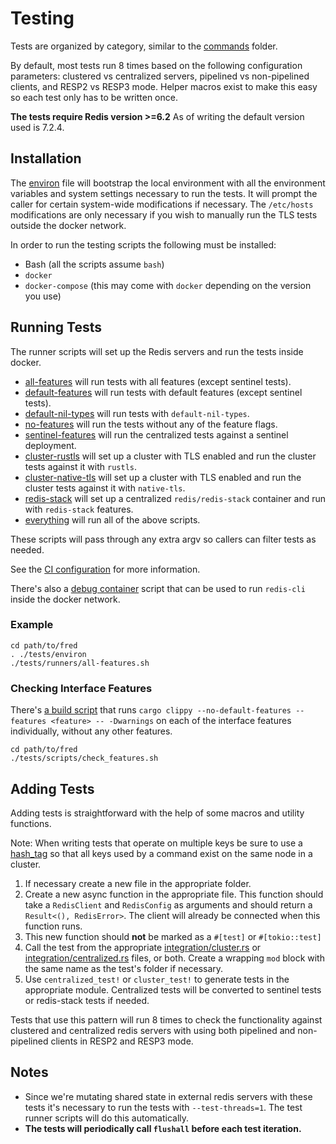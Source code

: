 # Testing

Tests are organized by category, similar to the [commands](../src/commands) folder.

By default, most tests run 8 times based on the following configuration parameters: clustered vs centralized servers,
pipelined vs non-pipelined clients, and RESP2 vs RESP3 mode. Helper macros exist to make this easy so each test only has
to be written once.

**The tests require Redis version >=6.2** As of writing the default version used is 7.2.4.

## Installation

The [environ](environ) file will bootstrap the local environment with all the environment variables and system settings
necessary to run the tests. It will prompt the caller for certain system-wide modifications if necessary.
The `/etc/hosts` modifications are only necessary if you wish to manually run the TLS tests outside the docker network.

In order to run the testing scripts the following must be installed:

* Bash (all the scripts assume `bash`)
* `docker`
* `docker-compose` (this may come with `docker` depending on the version you use)

## Running Tests

The runner scripts will set up the Redis servers and run the tests inside docker.

* [all-features](runners/all-features.sh) will run tests with all features (except sentinel tests).
* [default-features](runners/default-features.sh) will run tests with default features (except sentinel tests).
* [default-nil-types](runners/default-nil-types.sh) will run tests with `default-nil-types`.
* [no-features](runners/no-features.sh) will run the tests without any of the feature flags.
* [sentinel-features](runners/sentinel-features.sh) will run the centralized tests against a sentinel deployment.
* [cluster-rustls](runners/cluster-rustls.sh) will set up a cluster with TLS enabled and run the cluster tests against
  it with `rustls`.
* [cluster-native-tls](runners/cluster-native-tls.sh) will set up a cluster with TLS enabled and run the cluster tests
  against it with `native-tls`.
* [redis-stack](runners/redis-stack.sh) will set up a centralized `redis/redis-stack` container and run
  with `redis-stack` features.
* [everything](runners/everything.sh) will run all of the above scripts.

These scripts will pass through any extra argv so callers can filter tests as needed.

See the [CI configuration](../.circleci/config.yml) for more information.

There's also a [debug container](runners/docker-bash.sh) script that can be used to run `redis-cli` inside the docker
network.

### Example

```
cd path/to/fred
. ./tests/environ
./tests/runners/all-features.sh
```

### Checking Interface Features

There's [a build script](scripts/check_features.sh) that
runs `cargo clippy --no-default-features --features <feature> -- -Dwarnings` on each of the interface
features individually, without any other features.

```
cd path/to/fred
./tests/scripts/check_features.sh
```

## Adding Tests

Adding tests is straightforward with the help of some macros and utility functions.

Note: When writing tests that operate on multiple keys be sure to use
a [hash_tag](https://redis.io/topics/cluster-spec#keys-hash-tags) so that all keys used by a command exist on the same
node in a cluster.

1. If necessary create a new file in the appropriate folder.
2. Create a new async function in the appropriate file. This function should take a `RedisClient` and `RedisConfig` as
   arguments and should return a `Result<(), RedisError>`. The client will already be connected when this function runs.
3. This new function should **not** be marked as a `#[test]` or `#[tokio::test]`
4. Call the test from the appropriate [integration/cluster.rs](integration/cluster.rs)
   or [integration/centralized.rs](integration/centralized.rs) files, or both. Create a wrapping `mod` block with the
   same name as the test's folder if necessary.
5. Use `centralized_test!` or `cluster_test!` to generate tests in the appropriate module. Centralized tests will be
   converted to sentinel tests or redis-stack tests if needed.

Tests that use this pattern will run 8 times to check the functionality against clustered and centralized redis servers
with using both pipelined and non-pipelined clients in RESP2 and RESP3 mode.

## Notes

* Since we're mutating shared state in external redis servers with these tests it's necessary to run the tests
  with `--test-threads=1`. The test runner scripts will do this automatically.
* **The tests will periodically call `flushall` before each test iteration.**
